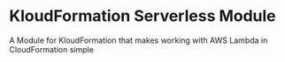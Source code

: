 # KloudFormation Serverless Module

A Module for KloudFormation that makes working with AWS Lambda in CloudFormation simple
